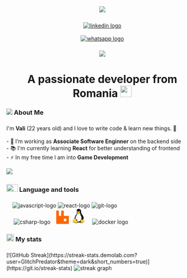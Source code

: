 <div align="center">
  <img src="https://user-images.githubusercontent.com/74038190/225813708-98b745f2-7d22-48cf-9150-083f1b00d6c9.gif   "/>
</div>

###

<div align="center">
    <a href="https://www.linkedin.com/in/stelian-gheoace-2a9083277">
        <img src="https://user-images.githubusercontent.com/74038190/235294012-0a55e343-37ad-4b0f-924f-c8431d9d2483.gif" height="80" alt="linkedin logo"  />
    </a>
    <br><br>
    <a href="https://www.linkedin.com/in/stelian-gheoace-2a9083277">
        <img src="https://user-images.githubusercontent.com/74038190/235294019-40007353-6219-4ec5-b661-b3c35136dd0b.gif" height="80" alt="whatsapp logo"  >    
    </a>
</div>

###

<div align="center">
  <img src="https://visitor-badge.laobi.icu/badge?page_id=GlitchPredator.GlitPredator"/>
</div>

###

<h1 align="center">A passionate developer from Romania <img src="https://user-images.githubusercontent.com/74038190/214644152-52f47eb3-5e31-4f47-8758-05c9468d5596.gif" width="30" height="30"></h1>

###

<h3 align="left">
  <img src="https://user-images.githubusercontent.com/74038190/229223156-0cbdaba9-3128-4d8e-8719-b6b4cf741b67.gif" width="30"> About Me
</h3>

###

<p align="left">I'm <b>Vali</b> (22 years old) and I love to write code & learn new things. 💫 
    <br>
    <br> - 🔭 I’m working as <b>Associate Software Enginner</b> on the backend side
    <br>- 📚 I'm currently learning <b>React</b> for better understanding of frontend
    <br> - ⚡ In my free time I am into <b>Game Development</b>
</p>

<img src="https://user-images.githubusercontent.com/74038190/212284158-e840e285-664b-44d7-b79b-e264b5e54825.gif">

###

<h3 align="left">
    <img src="https://user-images.githubusercontent.com/74038190/212284087-bbe7e430-757e-4901-90bf-4cd2ce3e1852.gif" width="30" height="20"> Language and tools
</h3>

###

<div align="left">
    <img width="12" />
    <img src="https://user-images.githubusercontent.com/74038190/212257454-16e3712e-945a-4ca2-b238-408ad0bf87e6.gif" height="40" alt="javascript-logo">
    <img src="https://user-images.githubusercontent.com/74038190/212257467-871d32b7-e401-42e8-a166-fcfd7baa4c6b.gif" height="40" alt="react-logo">
    <img src="https://user-images.githubusercontent.com/74038190/212281775-b468df30-4edc-4bf8-a4ee-f52e1aaddc86.gif" height="40" alt="git-logo">
    <br/>
    <img width="15" />
    <img src="https://static-00.iconduck.com/assets.00/c-sharp-c-icon-1822x2048-wuf3ijab.png" height="40" alt="csharp-logo">
    <img src="https://raw.githubusercontent.com/devicons/devicon/master/icons/rabbitmq/rabbitmq-original.svg" style="margin-left:10px;" height="35" alt="rabbitmq-logo">
    <img src="https://raw.githubusercontent.com/devicons/devicon/master/icons/linux/linux-original.svg" height="40" alt="linux-logo"/>
    <img width="12" />
    <img src="https://cdn.jsdelivr.net/gh/devicons/devicon/icons/docker/docker-plain-wordmark.svg" height="40" style="margin-left:-3px"alt="docker logo"  />
</div>

###

<h3 align="left">
    <img src="https://user-images.githubusercontent.com/74038190/216122041-518ac897-8d92-4c6b-9b3f-ca01dcaf38ee.png" width="20" height="20"> My stats
</h3>

###

<div align="left">
  [![GitHub Streak](https://streak-stats.demolab.com?user=GlitchPredator&theme=dark&short_numbers=true)](https://git.io/streak-stats)
  <img src="https://streak-stats.demolab.com?user=GlitchPredator&locale=en&mode=daily&theme=dark&hide_border=false&border_radius=5&order=3" height="220" alt="streak graph"  />
</div>

###
